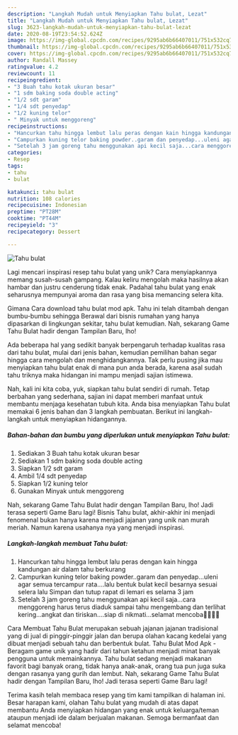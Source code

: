 ```yaml
---
description: "Langkah Mudah untuk Menyiapkan Tahu bulat, Lezat"
title: "Langkah Mudah untuk Menyiapkan Tahu bulat, Lezat"
slug: 3623-langkah-mudah-untuk-menyiapkan-tahu-bulat-lezat
date: 2020-08-19T23:54:52.624Z
image: https://img-global.cpcdn.com/recipes/9295ab6b66407011/751x532cq70/tahu-bulat-foto-resep-utama.jpg
thumbnail: https://img-global.cpcdn.com/recipes/9295ab6b66407011/751x532cq70/tahu-bulat-foto-resep-utama.jpg
cover: https://img-global.cpcdn.com/recipes/9295ab6b66407011/751x532cq70/tahu-bulat-foto-resep-utama.jpg
author: Randall Massey
ratingvalue: 4.2
reviewcount: 11
recipeingredient:
- "3 Buah tahu kotak ukuran besar"
- "1 sdm baking soda double acting"
- "1/2 sdt garam"
- "1/4 sdt penyedap"
- "1/2 kuning telor"
- " Minyak untuk menggoreng"
recipeinstructions:
- "Hancurkan tahu hingga lembut lalu peras dengan kain hingga kandungan air dalam tahu berkurang"
- "Campurkan kuning telor baking powder..garam dan penyedap...uleni agar semua tercampur rata....lalu bentuk bulat kecil besarnya sesuai selera lalu Simpan dan tutup rapat di lemari es selama 3 jam"
- "Setelah 3 jam goreng tahu menggunakan api kecil saja...cara menggoreng harus terus diaduk sampai tahu mengembang dan terlihat kering...angkat dan tiriskan....siap di nikmati...selamat mencoba🥳🥳🥳🥳"
categories:
- Resep
tags:
- tahu
- bulat

katakunci: tahu bulat 
nutrition: 108 calories
recipecuisine: Indonesian
preptime: "PT28M"
cooktime: "PT44M"
recipeyield: "3"
recipecategory: Dessert

---
```



![Tahu bulat](https://img-global.cpcdn.com/recipes/9295ab6b66407011/751x532cq70/tahu-bulat-foto-resep-utama.jpg)

Lagi mencari inspirasi resep tahu bulat yang unik? Cara menyiapkannya memang susah-susah gampang. Kalau keliru mengolah maka hasilnya akan hambar dan justru cenderung tidak enak. Padahal tahu bulat yang enak seharusnya mempunyai aroma dan rasa yang bisa memancing selera kita.

Gimana Cara download tahu bulat mod apk. Tahu ini telah ditambah dengan bumbu-bumbu sehingga Berawal dari bisnis rumahan yang hanya dipasarkan di lingkungan sekitar, tahu bulat kemudian. Nah, sekarang Game Tahu Bulat hadir dengan Tampilan Baru, lho!

Ada beberapa hal yang sedikit banyak berpengaruh terhadap kualitas rasa dari tahu bulat, mulai dari jenis bahan, kemudian pemilihan bahan segar hingga cara mengolah dan menghidangkannya. Tak perlu pusing jika mau menyiapkan tahu bulat enak di mana pun anda berada, karena asal sudah tahu triknya maka hidangan ini mampu menjadi sajian istimewa.


Nah, kali ini kita coba, yuk, siapkan tahu bulat sendiri di rumah. Tetap berbahan yang sederhana, sajian ini dapat memberi manfaat untuk membantu menjaga kesehatan tubuh kita. Anda bisa menyiapkan Tahu bulat memakai 6 jenis bahan dan 3 langkah pembuatan. Berikut ini langkah-langkah untuk menyiapkan hidangannya.

<!--inarticleads1-->

##### Bahan-bahan dan bumbu yang diperlukan untuk menyiapkan Tahu bulat:

1. Sediakan 3 Buah tahu kotak ukuran besar
1. Sediakan 1 sdm baking soda double acting
1. Siapkan 1/2 sdt garam
1. Ambil 1/4 sdt penyedap
1. Siapkan 1/2 kuning telor
1. Gunakan  Minyak untuk menggoreng


Nah, sekarang Game Tahu Bulat hadir dengan Tampilan Baru, lho! Jadi terasa seperti Game Baru lagi! Bisnis Tahu bulat, akhir-akhir ini menjadi fenomenal bukan hanya karena menjadi jajanan yang unik nan murah meriah. Namun karena usahanya nya yang menjadi inspirasi. 

<!--inarticleads2-->

##### Langkah-langkah membuat Tahu bulat:

1. Hancurkan tahu hingga lembut lalu peras dengan kain hingga kandungan air dalam tahu berkurang
1. Campurkan kuning telor baking powder..garam dan penyedap...uleni agar semua tercampur rata....lalu bentuk bulat kecil besarnya sesuai selera lalu Simpan dan tutup rapat di lemari es selama 3 jam
1. Setelah 3 jam goreng tahu menggunakan api kecil saja...cara menggoreng harus terus diaduk sampai tahu mengembang dan terlihat kering...angkat dan tiriskan....siap di nikmati...selamat mencoba🥳🥳🥳🥳


Cara Membuat Tahu Bulat merupakan sebuah jajanan jajanan tradisional yang di jual di pinggir-pinggir jalan dan berupa olahan kacang kedelai yang dibuat menjadi sebuah tahu dan berbentuk bulat. Tahu Bulat Mod Apk - Beragam game unik yang hadir dari tahun ketahun menjadi minat banyak pengguna untuk memainkannya. Tahu bulat sedang menjadi makanan favorit bagi banyak orang, tidak hanya anak-anak, orang tua pun juga suka dengan rasanya yang gurih dan lembut. Nah, sekarang Game Tahu Bulat hadir dengan Tampilan Baru, lho! Jadi terasa seperti Game Baru lagi! 

Terima kasih telah membaca resep yang tim kami tampilkan di halaman ini. Besar harapan kami, olahan Tahu bulat yang mudah di atas dapat membantu Anda menyiapkan hidangan yang enak untuk keluarga/teman ataupun menjadi ide dalam berjualan makanan. Semoga bermanfaat dan selamat mencoba!
